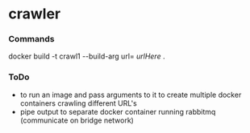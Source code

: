# crawler

### Commands
docker build -t crawl1 --build-arg url=<i> urlHere </i> .

### ToDo
- to run an image and pass arguments to it to create multiple docker containers crawling different URL's
- pipe output to separate docker container running rabbitmq (communicate on bridge network)
